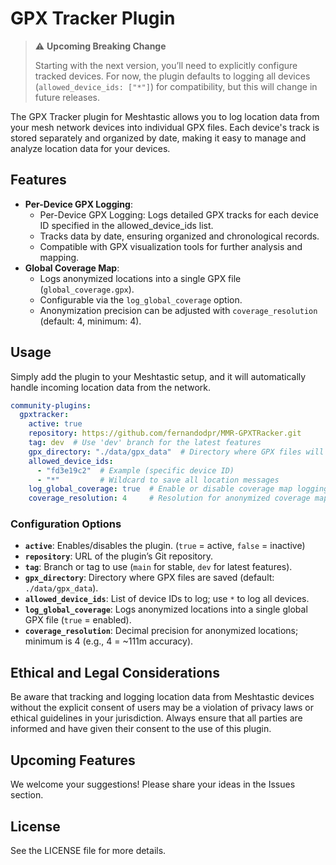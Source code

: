 # GPX Tracker Plugin

> ⚠ **Upcoming Breaking Change**
>
> Starting with the next version, you’ll need to explicitly configure tracked devices. For now, the plugin defaults to logging all devices (`allowed_device_ids: ["*"]`) for compatibility, but this will change in future releases.

The GPX Tracker plugin for Meshtastic allows you to log location data from your mesh network devices into individual GPX files. Each device's track is stored separately and organized by date, making it easy to manage and analyze location data for your devices.

## Features
*   **Per-Device GPX Logging**:
    - Per-Device GPX Logging: Logs detailed GPX tracks for each device ID specified in the allowed_device_ids list.
    - Tracks data by date, ensuring organized and chronological records.
    - Compatible with GPX visualization tools for further analysis and mapping.
*   **Global Coverage Map**:
    *   Logs anonymized locations into a single GPX file (`global_coverage.gpx`).
    *   Configurable via the `log_global_coverage` option.
    *   Anonymization precision can be adjusted with `coverage_resolution` (default: 4, minimum: 4).


## Usage
Simply add the plugin to your Meshtastic setup, and it will automatically handle incoming location data from the network.

```yaml
community-plugins:
  gpxtracker:
    active: true
    repository: https://github.com/fernandodpr/MMR-GPXTRacker.git
    tag: dev  # Use 'dev' branch for the latest features
    gpx_directory: "./data/gpx_data"  # Directory where GPX files will be stored
    allowed_device_ids:
      - "fd3e19c2"  # Example (specific device ID)
      - "*"         # Wildcard to save all location messages
    log_global_coverage: true  # Enable or disable coverage map logging
    coverage_resolution: 4     # Resolution for anonymized coverage map (minimum: 4)
```
### **Configuration Options**

*   **`active`**: Enables/disables the plugin. (`true` = active, `false` = inactive)
*   **`repository`**: URL of the plugin’s Git repository.
*   **`tag`**: Branch or tag to use (`main` for stable, `dev` for latest features).
*   **`gpx_directory`**: Directory where GPX files are saved (default: `./data/gpx_data`).
*   **`allowed_device_ids`**: List of device IDs to log; use `*` to log all devices.
*   **`log_global_coverage`**: Logs anonymized locations into a single global GPX file (`true` = enabled).
*   **`coverage_resolution`**: Decimal precision for anonymized locations; minimum is 4 (e.g., 4 = ~111m accuracy).

## Ethical and Legal Considerations
Be aware that tracking and logging location data from Meshtastic devices without the explicit consent of users may be a violation of privacy laws or ethical guidelines in your jurisdiction. Always ensure that all parties are informed and have given their consent to the use of this plugin.

## Upcoming Features
We welcome your suggestions! Please share your ideas in the Issues section.

## License
See the LICENSE file for more details.
